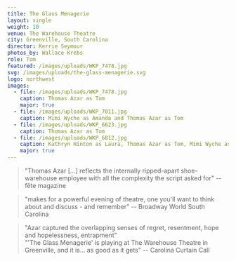 ```yaml
---
title: The Glass Menagerie
layout: single
weight: 10
venue: The Warehouse Theatre
city: Greenville, South Carolina
director: Kerrie Seymour
photos_by: Wallace Krebs
role: Tom
featured: /images/uploads/WKP_7478.jpg
svg: /images/uploads/the-glass-menagerie.svg
logo: northwest
images:
  - file: /images/uploads/WKP_7478.jpg
    caption: Thomas Azar as Tom
    major: true
  - file: /images/uploads/WKP_7011.jpg
    caption: Mimi Wyche as Amanda and Thomas Azar as Tom
  - file: /images/uploads/WKP_6623.jpg
    caption: Thomas Azar as Tom
  - file: /images/uploads/WKP_6812.jpg
    caption: Kathryn Hinton as Laura, Thomas Azar as Tom, Mimi Wyche as Amanda
    major: true
---
```


> "Thomas Azar [...] reflects the internally ripped-apart shoe-warehouse employee with all the complexity the script asked for" -- fête magazine

> "makes for a powerful evening of theatre, one you'll want to think about and discuss - and remember" -- Broadway World South Carolina

> "Azar captured the overlapping senses of regret, resentment, hope and hopelessness, entrapment"  
"'The Glass Menagerie' is playing at The Warehouse Theatre in Greenville, and it is… as good as it gets" -- Carolina Curtain Call
